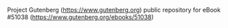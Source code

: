 Project Gutenberg (https://www.gutenberg.org) public repository for
eBook #51038 (https://www.gutenberg.org/ebooks/51038)
